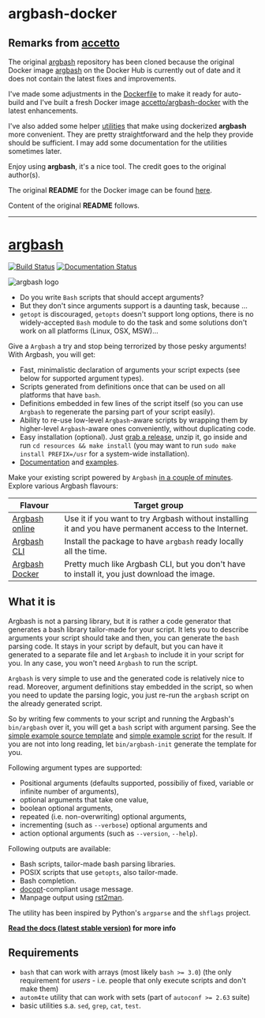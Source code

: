 # argbash-docker

## Remarks from [accetto][accetto-github]

The original [argbash][matejak-github-argbash] repository has been cloned because the original Docker image [argbash][matejak-dockerhub-argbash] on the Docker Hub is currently out of date and it does not contain the latest fixes and improvements.

I've made some adjustments in the [Dockerfile][this-github-dockerfile] to make it ready for auto-build and I've built a fresh Docker image [accetto/argbash-docker][this-dockerhub] with the latest enhancements.

I've also added some helper [utilities][this-github-utils] that make using dockerized **argbash** more convenient. They are pretty straightforward and the help they provide should be sufficient. I may add some documentation for the utilities sometimes later.

Enjoy using **argbash**, it's a nice tool. The credit goes to the original author(s).

The original **README** for the Docker image can be found [here][this-github-dockerfile-readme].

Content of the original **README** follows.

[accetto-github]: https://github.com/accetto

[this-dockerhub]: https://hub.docker.com/r/accetto/argbash-docker
[this-github]: https://github.com/accetto/argbash-docker

[this-github-dockerfile]: https://github.com/accetto/argbash-docker/blob/master/docker/Dockerfile.in
[this-github-dockerfile-readme]: https://github.com/accetto/argbash-docker/tree/master/docker
[this-github-utils]: https://github.com/accetto/argbash-docker/tree/master/utils

[matejak-github-argbash]: https://github.com/matejak/argbash
[matejak-dockerhub-argbash]: https://hub.docker.com/r/matejak/argbash/

****

[argbash](https://argbash.io)
=============================

[![Build Status](https://travis-ci.org/matejak/argbash.svg)](https://travis-ci.org/matejak/argbash)
[![Documentation Status](https://readthedocs.org/projects/argbash/badge/?version=latest)](https://readthedocs.org/projects/argbash/?badge=latest)

![argbash logo](resources/logo/argbash.png)

* Do you write `Bash` scripts that should accept arguments?
* But they don't since arguments support is a daunting task, because ...
* `getopt` is discouraged, `getopts` doesn't support long options, there is no widely-accepted `Bash` module to do the task and some solutions don't work on all platforms (Linux, OSX, MSW)...

Give a `Argbash` a try and stop being terrorized by those pesky arguments! With Argbash, you will get:

* Fast, minimalistic declaration of arguments your script expects (see below for supported argument types).
* Scripts generated from definitions once that can be used on all platforms that have `bash`.
* Definitions embedded in few lines of the script itself (so you can use `Argbash` to regenerate the parsing part of your script easily).
* Ability to re-use low-level `Argbash`-aware scripts by wrapping them by higher-level `Argbash`-aware ones conveniently, without duplicating code.
* Easy installation (optional). Just [grab a release](https://github.com/matejak/argbash/releases), unzip it, go inside and run `cd resources && make install` (you may want to run `sudo make install PREFIX=/usr` for a system-wide installation).
* [Documentation](http://argbash.readthedocs.org/en/latest/) and [examples](resources/examples).

Make your existing script powered by `Argbash` [in a couple of minutes](http://argbash.readthedocs.io/en/latest/#generating-a-template). Explore various Argbash flavours:

Flavour               | Target group
-------               | ------------
[Argbash online](https://argbash.io/generate) | Use it if you want to try Argbash without installing it and you have permanent access to the Internet.
[Argbash CLI](https://github.com/matejak/argbash/releases/latest) | Install the package to have `argbash` ready locally all the time.
[Argbash Docker](https://hub.docker.com/r/matejak/argbash/) | Pretty much like Argbash CLI, but you don't have to install it, you just download the image.


What it is
----------

Argbash is not a parsing library, but it is rather a code generator that generates a bash library tailor-made for your script.
It lets you to describe arguments your script should take and then, you can generate the `bash` parsing code.
It stays in your script by default, but you can have it generated to a separate file and let `Argbash` to include it in your script for you.
In any case, you won't need `Argbash` to run the script.

`Argbash` is very simple to use and the generated code is relatively nice to read.
Moreover, argument definitions stay embedded in the script, so when you need to update the parsing logic, you just re-run the `argbash` script on the already generated script.

So by writing few comments to your script and running the Argbash's `bin/argbash` over it, you will get a `bash` script with argument parsing.
See the [simple example source template](resources/examples/simple.m4) and [simple example script](resources/examples/simple.sh) for the result.
If you are not into long reading, let `bin/argbash-init` generate the template for you.

Following argument types are supported:

- Positional arguments (defaults supported, possibiliy of fixed, variable or infinite number of arguments),
- optional arguments that take one value,
- boolean optional arguments,
- repeated (i.e. non-overwriting) optional arguments,
- incrementing (such as `--verbose`) optional arguments and
- action optional arguments (such as `--version`, `--help`).

Following outputs are available:

- Bash scripts, tailor-made bash parsing libraries.
- POSIX scripts that use `getopts`, also tailor-made.
- Bash completion.
- [docopt](https://docopt.org)-compliant usage message.
- Manpage output using [rst2man](http://docutils.sourceforge.net/sandbox/manpage-writer/rst2man.txt).

The utility has been inspired by Python's `argparse` and the `shflags` project.

**[Read the docs (latest stable version)](http://argbash.readthedocs.org/en/stable/) for more info**


Requirements
------------

- `bash` that can work with arrays (most likely `bash >= 3.0`) (the only requirement for *users* - i.e. people that only execute scripts and don't make them)
- `autom4te` utility that can work with sets (part of `autoconf >= 2.63` suite)
- basic utilities s.a. `sed`, `grep`, `cat`, `test`.
